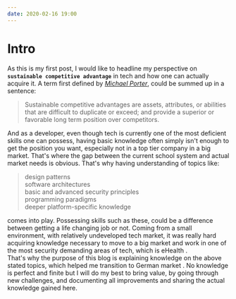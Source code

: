 ```yaml
---
date: 2020-02-16 19:00
---
```


# Intro 



As this is my first post, I would like to headline my perspective on __`sustainable competitive advantage`__ in tech and how one can actually acquire it. A term first defined by _[Michael Porter](https://en.wikipedia.org/wiki/Michael_Porter)_, could be summed up in a sentence:

> Sustainable competitive advantages are assets, attributes, or abilities that are difficult to duplicate or exceed; and provide a superior or favorable long term position over competitors.


And as a developer, even though tech is currently one of the most deficient skills one can possess, having basic knowledge often simply isn't enough to get the position you want, especially not in a top tier company in a big market. That's where the gap between the current school system and actual market needs is obvious. That's why having understanding of topics like:

> design patterns \
 software architectures \
 basic and advanced security principles \
 programming paradigms \
 deeper platform-specific knowledge 

comes into play. Possessing skills such as these, could be a difference between getting a life changing job or not. 
Coming from a small environment, with relatively undeveloped tech market, it was really hard acquiring knowledge necessary to move to a big market and work in one of the most security demanding areas of tech, which is eHealth .\
That's why the purpose of this blog is explaining knowledge on the above stated topics, which helped me transition to German market . No knowledge is perfect and finite but I will do my best to bring value, by going through new challenges, and documenting all  improvements and sharing the actual knowledge gained here.


